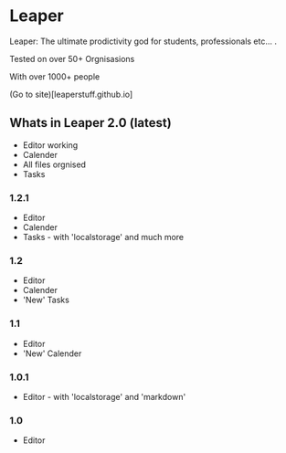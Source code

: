 # Leaper
Leaper: The ultimate prodictivity god for students, professionals etc... .

Tested on over 50+ Orgnisasions

With over 1000+ people

(Go to site)[leaperstuff.github.io]

## Whats in Leaper 2.0 (latest)
- Editor working
- Calender
- All files orgnised
- Tasks

### 1.2.1
- Editor
- Calender
- Tasks - with 'localstorage' and much more

### 1.2
- Editor
- Calender
- 'New' Tasks

### 1.1
- Editor 
- 'New' Calender

### 1.0.1
- Editor - with 'localstorage' and 'markdown'

### 1.0
- Editor
